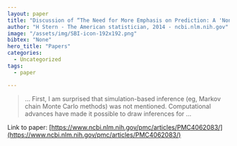 ```yaml
---
layout: paper
title: "Discussion of “The Need for More Emphasis on Prediction: A 'Nondenominational'Model-Based Approach”"
author: "H Stern - The American statistician, 2014 - ncbi.nlm.nih.gov"
image: "/assets/img/SBI-icon-192x192.png"
bibtex: "None"
hero_title: "Papers"
categories:
  - Uncategorized
tags:
  - paper

---
```

>… First, I am surprised that simulation-based inference (eg, Markov chain Monte Carlo methods) was not mentioned. Computational advances have made it possible to draw inferences for …

Link to paper: [https://www.ncbi.nlm.nih.gov/pmc/articles/PMC4062083/](https://www.ncbi.nlm.nih.gov/pmc/articles/PMC4062083/)



